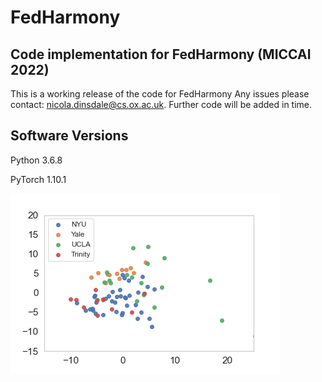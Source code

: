# FedHarmony
## Code implementation for FedHarmony (MICCAI 2022)

This is a working release of the code for FedHarmony Any issues please contact: nicola.dinsdale@cs.ox.ac.uk. Further code will be added in time.

Software Versions 
-----------------
Python 3.6.8

PyTorch 1.10.1

![pca alignment](https://github.com/nkdinsdale/FedHarmony/blob/main/figures/mygif.gif?style=centerme)
